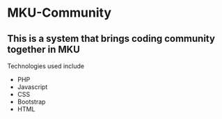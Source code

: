 # MKU-Community
## This is a system that brings coding community together in MKU

Technologies used include
- PHP
- Javascript
- CSS
- Bootstrap
- HTML
